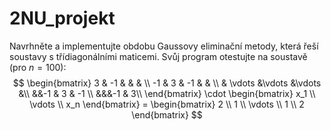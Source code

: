 # 2NU_projekt
Navrhněte a implementujte obdobu Gaussovy eliminační metody, která řeší soustavy s třídiagonálními maticemi. Svůj program otestujte na soustavě (pro $n=100$):
$$
\begin{bmatrix} 
    3   & -1  &      &    &  \\
    -1  &  3  &  -1  &    &  \\
        &  \vdots &\vdots &\vdots &\\
    &&-1  &  3  &  -1 \\
    &&&-1  &  3\\
\end{bmatrix}
\cdot
\begin{bmatrix} 
x_1     \\
\vdots  \\
x_n
\end{bmatrix} = \begin{bmatrix}  
2      \\
1      \\
\vdots \\
1      \\
2
\end{bmatrix}
$$
